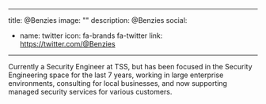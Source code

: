 
---
title: @Benzies
image: ""
description: @Benzies
social:

  - name: twitter
    icon: fa-brands fa-twitter
    link: https://twitter.com/@Benzies

---

Currently a Security Engineer at TSS, but has been focused in the Security Engineering space for the last 7 years, working in large enterprise environments, consulting for local businesses, and now supporting managed security services for various customers.